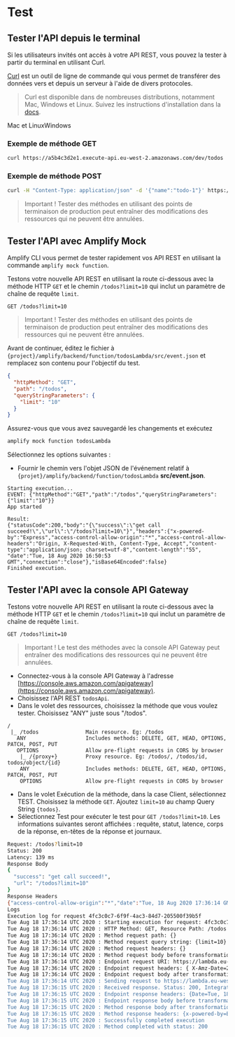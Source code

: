 # Test

## Tester l'API depuis le terminal

Si les utilisateurs invités ont accès à votre API REST, vous pouvez la tester à partir du terminal en utilisant Curl.

[Curl](https://github.com/curl/curl) est un outil de ligne de commande qui vous permet de transférer des données vers et depuis un serveur à l'aide de divers protocoles.

> Curl est disponible dans de nombreuses distributions, notamment Mac, Windows et Linux. Suivez les instructions d'installation dans la [docs](https://curl.haxx.se/docs/install.html).

Mac et LinuxWindows

### Exemple de méthode GET

```bash
curl https://a5b4c3d2e1.execute-api.eu-west-2.amazonaws.com/dev/todos
```

### Exemple de méthode POST

```bash
curl -H "Content-Type: application/json" -d '{"name":"todo-1"}' https://a5b4c3d2e1.execute-api.eu-west-2.amazonaws.com/dev/todos
```

> Important ! Tester des méthodes en utilisant des points de terminaison de production peut entraîner des modifications des ressources qui ne peuvent être annulées.

## Tester l'API avec Amplify Mock

Amplify CLI vous permet de tester rapidement vos API REST en utilisant la commande `amplify mock function`.

Testons votre nouvelle API REST en utilisant la route ci-dessous avec la méthode HTTP `GET` et le chemin `/todos?limit=10` qui inclut un paramètre de chaîne de requête `limit`.

```console
GET /todos?limit=10
```

> Important ! Tester des méthodes en utilisant des points de terminaison de production peut entraîner des modifications des ressources qui ne peuvent être annulées.

Avant de continuer, éditez le fichier à `{project}/amplify/backend/function/todosLambda/src/event.json` et remplacez son contenu pour l'objectif du test.

```json
{
  "httpMethod": "GET",
  "path": "/todos",
  "queryStringParameters": {
    "limit": "10"
  }
}
```

Assurez-vous que vous avez sauvegardé les changements et exécutez

```bash
amplify mock function todosLambda
```

Sélectionnez les options suivantes :

- Fournir le chemin vers l'objet JSON de l'événement relatif à `{projet}/amplify/backend/function/todosLambda` **src/event.json**.

```console
Starting execution...
EVENT: {"httpMethod":"GET","path":"/todos","queryStringParameters":{"limit":"10"}}
App started

Result:
{"statusCode":200,"body":"{\"success\":\"get call succeed!\",\"url\":\"/todos?limit=10\"}","headers":{"x-powered-by":"Express","access-control-allow-origin":"*","access-control-allow-headers":"Origin, X-Requested-With, Content-Type, Accept","content-type":"application/json; charset=utf-8","content-length":"55", "date":"Tue, 18 Aug 2020 16:50:53 GMT","connection":"close"},"isBase64Encoded":false}
Finished execution.
```

## Tester l'API avec la console API Gateway

Testons votre nouvelle API REST en utilisant la route ci-dessous avec la méthode HTTP `GET` et le chemin `/todos?limit=10` qui inclut un paramètre de chaîne de requête `limit`.

```console
GET /todos?limit=10
```

> Important ! Le test des méthodes avec la console API Gateway peut entraîner des modifications des ressources qui ne peuvent être annulées.

- Connectez-vous à la console API Gateway à l'adresse [https://console.aws.amazon.com/apigateway](https://console.aws.amazon.com/apigateway).
- Choisissez l'API REST `todosApi`.
- Dans le volet des ressources, choisissez la méthode que vous voulez tester. Choisissez "ANY" juste sous "/todos".

```console
/
 |_ /todos               Main resource. Eg: /todos
   ANY                   Includes methods: DELETE, GET, HEAD, OPTIONS, PATCH, POST, PUT
   OPTIONS               Allow pre-flight requests in CORS by browser
    |_ /{proxy+}         Proxy resource. Eg: /todos/, /todos/id, todos/object/{id}
    ANY                  Includes methods: DELETE, GET, HEAD, OPTIONS, PATCH, POST, PUT
    OPTIONS              Allow pre-flight requests in CORS by browser
```

- Dans le volet Exécution de la méthode, dans la case Client, sélectionnez TEST. Choisissez la méthode `GET`. Ajoutez `limit=10` au champ Query String `{todos}`.
- Sélectionnez Test pour exécuter le test pour `GET /todos?limit=10`. Les informations suivantes seront affichées : requête, statut, latence, corps de la réponse, en-têtes de la réponse et journaux.

```bash
Request: /todos?limit=10
Status: 200
Latency: 139 ms
Response Body
{
  "success": "get call succeed!",
  "url": "/todos?limit=10"
}
Response Headers
{"access-control-allow-origin":"*","date":"Tue, 18 Aug 2020 17:36:14 GMT","content-length":"55","access-control-allow-headers":"Origin, X-Requested-With, Content-Type, Accept","x-powered-by":"Express","content-type":"application/json; charset=utf-8","connection":"close"}
Logs
Execution log for request 4fc3c0c7-6f9f-4ac3-84d7-205500f39b5f
Tue Aug 18 17:36:14 UTC 2020 : Starting execution for request: 4fc3c0c7-6f9f-4ac3-84d7-205500f39b5f
Tue Aug 18 17:36:14 UTC 2020 : HTTP Method: GET, Resource Path: /todos
Tue Aug 18 17:36:14 UTC 2020 : Method request path: {}
Tue Aug 18 17:36:14 UTC 2020 : Method request query string: {limit=10}
Tue Aug 18 17:36:14 UTC 2020 : Method request headers: {}
Tue Aug 18 17:36:14 UTC 2020 : Method request body before transformations:
Tue Aug 18 17:36:14 UTC 2020 : Endpoint request URI: https://lambda.eu-west-2.amazonaws.com/2015-03-31/functions/arn:aws:lambda:eu-west-2:664371068953:function:expressLambda-dev/invocations
Tue Aug 18 17:36:14 UTC 2020 : Endpoint request headers: { X-Amz-Date=20200818T173614Z, X-Amz-Source-Arn=arn:aws:execute-api:eu-west-2:664371068953:s3zmw6fqy5/test-invoke-stage/GET/todos, Accept=application/json, User-Agent=AmazonAPIGateway_s3zmw6fqy5, X-Amz-Security-Token=IQoJb3JpZ2luX2VjEDEaCWV1LXdlc3QtMiJGMEQCIC3KIeR66WhaCBw+eJ+GPhF7y4hz9xC2nN+ARb7T3psyAiBdsoaD9yMfiw2dHWjQM5x7vM11XmToNSGu64mckUQdzSq0AwgaEAEaDDU0NDM4ODgxNjY2MyIMIzObNbCd6QtYwb0IKpEDpHXEzkM2OYq7JfL0U/WbF09KNamodfnifRYwZd/GNOwykykc/zHiU9X0XZPRd+QTnQe/9eoy8DaxBkDgRzQQjTThQWJWadtcfjryTLRKpVeo1UueL+f6DTUDf+URjb0P9CN1gPm+ntZD3LSyAXGwACKG7YMA5/HyeEk [TRUNCATED]
Tue Aug 18 17:36:14 UTC 2020 : Endpoint request body after transformations: {"resource":"/todos","path":"/todos","httpMethod":"GET","headers":null,"multiValueHeaders":null,"queryStringParameters":{"limit":"10"},"multiValueQueryStringParameters":{"limit":["10"]},"pathParameters":null,"stageVariables":null,"requestContext":{"resourcePath":"/todos","httpMethod":"GET","requestTime":"18/Aug/2020:17:36:14 +0000","path":"/todos","accountId":"EXAMPLE_ID","protocol":"HTTP/1.1","stage":"test-invoke-stage","domainPrefix":"testPrefix","requestTimeEpoch":1597772174890,"requestId":"4fc3c0c7-6f9f-4ac3-84d7-205500f39b5f","identity":{"cognitoIdentityPoolId":null,"cognitoIdentityId":null,"apiKey":"test-invoke-api-key","principalOrgId":null,"cognitoAuthenticationType":null,"userArn":"arn:aws:iam::664371068953:root","apiKeyId":"test-invoke-api-key-id","userAgent":"aws-internal/3 aws-sdk-java/1.11.820 Linux/4.9.217-0.1.ac.205.84.332.metal1.x86_64 OpenJDK_64-Bit_Server_VM/25.252-b09 java/1.8.0_252 v [TRUNCATED]
Tue Aug 18 17:36:14 UTC 2020 : Sending request to https://lambda.eu-west-2.amazonaws.com/2015-03-31/functions/arn:aws:lambda:eu-west-2:664371068953:function:expressLambda-dev/invocations
Tue Aug 18 17:36:15 UTC 2020 : Received response. Status: 200, Integration latency: 137 ms
Tue Aug 18 17:36:15 UTC 2020 : Endpoint response headers: {Date=Tue, 18 Aug 2020 17:36:15 GMT, Content-Type=application/json, Content-Length=443, Connection=keep-alive, sampled=0}
Tue Aug 18 17:36:15 UTC 2020 : Endpoint response body before transformations: {"statusCode":200,"body":"{\"success\":\"get call succeed!\",\"url\":\"/todos?limit=10\"}","headers":{"x-powered-by":"Express","access-control-allow-origin":"*","access-control-allow-headers":"Origin, X-Requested-With, Content-Type, Accept","content-type":"application/json; charset=utf-8","content-length":"55","date":"Tue, 18 Aug 2020 17:36:14 GMT","connection":"close"},"isBase64Encoded":false}
Tue Aug 18 17:36:15 UTC 2020 : Method response body after transformations: {"success":"get call succeed!","url":"/todos?limit=10"}
Tue Aug 18 17:36:15 UTC 2020 : Method response headers: {x-powered-by=Express, access-control-allow-origin=*, access-control-allow-headers=Origin, X-Requested-With, Content-Type, Accept, content-type=application/json; charset=utf-8, content-length=55, date=Tue, 18 Aug 2020 17:36:14 GMT, connection=close, Sampled=0}
Tue Aug 18 17:36:15 UTC 2020 : Successfully completed execution
Tue Aug 18 17:36:15 UTC 2020 : Method completed with status: 200
```
